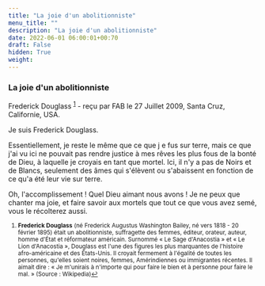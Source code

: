 ```yaml
---
title: "La joie d'un abolitionniste"
menu_title: ""
description: "La joie d'un abolitionniste"
date: 2022-06-01 06:00:01+00:70
draft: False
hidden: True
weight:
---
```

### La joie d'un abolitionniste

Frederick Douglass <sup id="a1">[1](#f1)</sup> - reçu par FAB le 27 Juillet 2009, Santa Cruz, Californie, USA.

Je suis Frederick Douglass.

Essentiellement, je reste le même que ce que j e fus sur terre, mais ce que j'ai vu ici ne pouvait pas rendre justice à mes rêves les plus fous de la bonté de Dieu, à laquelle je croyais en tant que mortel. Ici, il n'y a pas de Noirs et de Blancs, seulement des âmes qui s'élèvent ou s'abaissent en fonction de ce qu'a été leur vie sur terre.

Oh, l'accomplissement ! Quel Dieu aimant nous avons ! Je ne peux que chanter ma joie, et faire savoir aux mortels que tout ce que vous avez semé, vous le récolterez aussi.
<small>

1. <large id="f1"> **Frederick Douglass** (né Frederick Augustus Washington Bailey, né vers 1818 - 20 février 1895) était un abolitionniste, suffragette des femmes, éditeur, orateur, auteur, homme d'État et réformateur américain. Surnommé « Le Sage d'Anacostia » et « Le Lion d'Anacostia », Douglass est l'une des figures les plus marquantes de l'histoire afro-américaine et des États-Unis. Il croyait fermement à l'égalité de toutes les personnes, qu'elles soient noires, femmes, Amérindiennes ou immigrantes récentes. Il aimait dire : « Je m'unirais à n'importe qui pour faire le bien et à personne pour faire le mal. » (Source : Wikipedia)[↩](#a1)
